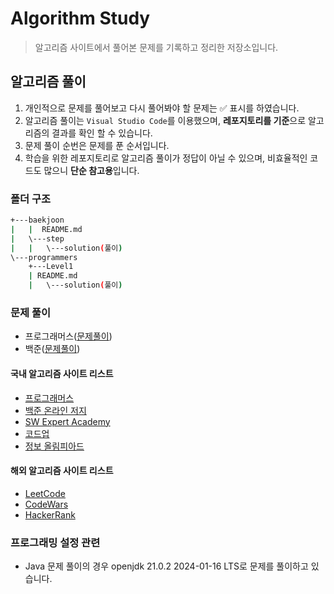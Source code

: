 # Algorithm Study

> 알고리즘 사이트에서 풀어본 문제를 기록하고 정리한 저장소입니다.

## 알고리즘 풀이

1. 개인적으로 문제를 풀어보고 다시 풀어봐야 할 문제는 :white_check_mark: 표시를 하였습니다.
2. 알고리즘 풀이는 `Visual Studio Code`를 이용했으며, **레포지토리를 기준**으로 알고리즘의 결과를 확인 할 수 있습니다.
3. 문제 풀이 순번은 문제를 푼 순서입니다.
4. 학습을 위한 레포지토리로 알고리즘 풀이가 정답이 아닐 수 있으며, 비효율적인 코드도 많으니 **단순 참고용**입니다.

### 폴더 구조

```bash
+---baekjoon
|   |  README.md
|   \---step
|   |   \---solution(풀이)
\---programmers
    +---Level1
    | README.md
    |   \---solution(풀이)

```

### 문제 풀이

- 프로그래머스([문제풀이](./programmers/))
- 백준([문제풀이](./baekjoon/))

#### 국내 알고리즘 사이트 리스트

- [프로그래머스](https://programmers.co.kr/)
- [백준 온라인 저지](https://www.acmicpc.net)
- [SW Expert Academy](https://swexpertacademy.com/main/main.do)
- [코드업](https://codeup.kr/index.php)
- [정보 올림피아드](http://www.jungol.co.kr/)

#### 해외 알고리즘 사이트 리스트

- [LeetCode](https://leetcode.com/)
- [CodeWars](https://www.codewars.com/)
- [HackerRank](https://www.hackerrank.com/)

### 프로그래밍 설정 관련

- Java 문제 풀이의 경우 openjdk 21.0.2 2024-01-16 LTS로 문제를 풀이하고 있습니다.
